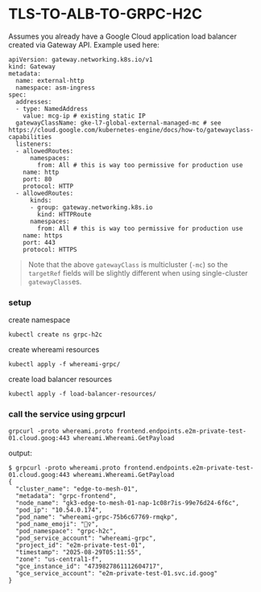 # TLS-TO-ALB-TO-GRPC-H2C

Assumes you already have a Google Cloud application load balancer created via Gateway API. Example used here:
```
apiVersion: gateway.networking.k8s.io/v1
kind: Gateway
metadata:
  name: external-http
  namespace: asm-ingress
spec:
  addresses:
  - type: NamedAddress
    value: mcg-ip # existing static IP
  gatewayClassName: gke-l7-global-external-managed-mc # see https://cloud.google.com/kubernetes-engine/docs/how-to/gatewayclass-capabilities
  listeners:
  - allowedRoutes:
      namespaces:
        from: All # this is way too permissive for production use
    name: http
    port: 80
    protocol: HTTP
  - allowedRoutes:
      kinds:
      - group: gateway.networking.k8s.io
        kind: HTTPRoute
      namespaces:
        from: All # this is way too permissive for production use
    name: https
    port: 443
    protocol: HTTPS
```

> Note that the above `gatewayClass` is multicluster (`-mc`) so the `targetRef` fields will be slightly different when using single-cluster `gatewayClass`es.

### setup

create namespace
```
kubectl create ns grpc-h2c
```

create whereami resources
```
kubectl apply -f whereami-grpc/
```

create load balancer resources
```
kubectl apply -f load-balancer-resources/
```

### call the service using grpcurl

```
grpcurl -proto whereami.proto frontend.endpoints.e2m-private-test-01.cloud.goog:443 whereami.Whereami.GetPayload
```

output:
```
$ grpcurl -proto whereami.proto frontend.endpoints.e2m-private-test-01.cloud.goog:443 whereami.Whereami.GetPayload
{
  "cluster_name": "edge-to-mesh-01",
  "metadata": "grpc-frontend",
  "node_name": "gk3-edge-to-mesh-01-nap-1c08r7is-99e76d24-6f6c",
  "pod_ip": "10.54.0.174",
  "pod_name": "whereami-grpc-75b6c67769-rmqkp",
  "pod_name_emoji": "🏊‍♀",
  "pod_namespace": "grpc-h2c",
  "pod_service_account": "whereami-grpc",
  "project_id": "e2m-private-test-01",
  "timestamp": "2025-08-29T05:11:55",
  "zone": "us-central1-f",
  "gce_instance_id": "4739827861112604717",
  "gce_service_account": "e2m-private-test-01.svc.id.goog"
}
```